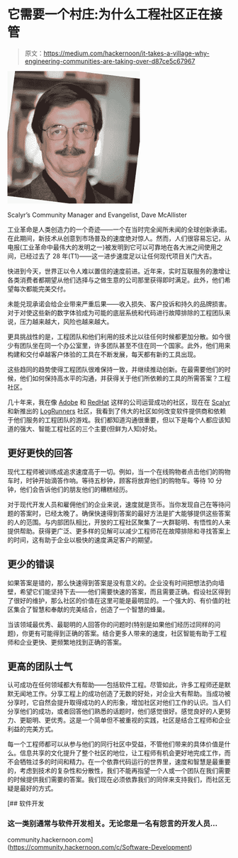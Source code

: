 # 它需要一个村庄:为什么工程社区正在接管

> 原文：<https://medium.com/hackernoon/it-takes-a-village-why-engineering-communities-are-taking-over-d87ce5c67967>

![](img/0045a82ccfd4b34bf5b8773ce1acf6cf.png)

Scalyr’s Community Manager and Evangelist, Dave McAllister

工业革命是人类创造力的一个奇迹——一个在当时完全闻所未闻的全球创新承诺。在此期间，新技术从创意到市场普及的速度绝对惊人。然而，人们很容易忘记，从电报(工业革命中最伟大的发明之一)被发明到它可以可靠地在各大洲之间使用之间，已经过去了 28 年(T1)——这一进步速度足以让任何现代项目关门大吉。

快进到今天，世界正以令人难以置信的速度前进。近年来，实时互联服务的激增让各类消费者都期望从他们选择与之做生意的公司那里获得即时满足。此外，他们希望每次都能完美交付。

未能兑现承诺会给企业带来严重后果——收入损失、客户投诉和持久的品牌损害。对于对使这些新的数字体验成为可能的底层系统和代码进行故障排除的工程团队来说，压力越来越大，风险也越来越大。

更具挑战性的是，工程团队和他们利用的技术比以往任何时候都更加分散。如今很少有团队坐在同一个办公室里，许多团队甚至不住在同一个国家。此外，他们用来构建和交付卓越客户体验的工具在不断发展，每天都有新的工具出现。

这些趋同的趋势使得工程团队很难保持一致，并继续推动创新。在最需要他们的时候，他们如何保持高水平的沟通，并获得关于他们所依赖的工具的所需答案？工程社区。

几十年来，我在像 [Adobe](https://www.adobe.com/) 和 [RedHat](https://www.redhat.com/en) 这样的公司运营成功的社区，现在在 [Scalyr](https://www.scalyr.com/) 和新推出的 [LogRunners](https://community.scalyr.com/) 社区，我看到了伟大的社区如何改变软件提供商和依赖于他们服务的工程团队的游戏。我们都知道沟通很重要，但以下是每个人都应该知道的强大、智能工程社区的三个主要(但鲜为人知)好处。

## **更好更快的回答**

现代工程师被训练成追求速度高于一切。例如，当一个在线购物者点击他们的购物车时，时钟开始滴答作响。等待五秒钟，顾客将放弃他们的购物车。等待 10 分钟，他们会告诉他们的朋友他们的糟糕经历。

对于现代开发人员和雇佣他们的企业来说，速度就是货币。当你发现自己在等待问题的答案时，已经太晚了。确保快速得到答案的最好方法是扩大能够提供这些答案的人的范围。与内部团队相比，开放的工程社区聚集了一大群聪明、有悟性的人来提供帮助。获得更广泛、更多样的见解可以减少工程师花在故障排除和寻找答案上的时间，这有助于企业以极快的速度满足客户的期望。

## **更少的错误**

如果答案是错的，那么快速得到答案是没有意义的。企业没有时间把想法扔向墙壁，希望它们能坚持下去——他们需要快速的答案，而且需要正确。假设社区得到了很好的维护，那么社区的价值在这里可能是最明显的。一个强大的、有价值的社区集合了智慧和奉献的完美结合，创造了一个智慧的蜂巢。

当该领域最优秀、最聪明的人回答你的问题时(特别是如果他们经历过同样的问题)，你更有可能得到正确的答案。结合更多人带来的速度，社区智能有助于工程师和企业更快、更频繁地找到正确的答案。

## **更高的团队士气**

认可成功在任何领域都大有帮助——包括软件工程。尽管如此，许多工程师还是默默无闻地工作。分享工程上的成功创造了无数的好处，对企业大有帮助。当成功被分享时，它自然会提升取得成功的人的形象，增加社区对他们工作的认识。当人们分享他们的成功，或者回答他们熟悉的话题时，他们感觉很好。感觉良好的人更努力、更聪明、更优秀。这是一个简单但不被重视的实践，社区是结合工程师和企业利益的完美方式。

每一个工程师都可以从参与他们的同行社区中受益，不管他们带来的具体价值是什么。信息共享的文化提升了整个社区的地位，让工程师有机会更好地完成工作，而不会牺牲过多的时间和精力。在一个依靠代码运行的世界里，速度和智慧是最重要的，考虑到技术的复杂性和分散性，我们不能再指望一个人或一个团队在我们需要的时候提供我们需要的答案。我们现在必须依靠我们的同伴来支持我们，而社区无疑是最好的方式。

[](https://community.hackernoon.com/c/Software-Development) [## 软件开发

### 这一类别通常与软件开发相关。无论您是一名有怨言的开发人员…

community.hackernoon.com](https://community.hackernoon.com/c/Software-Development)